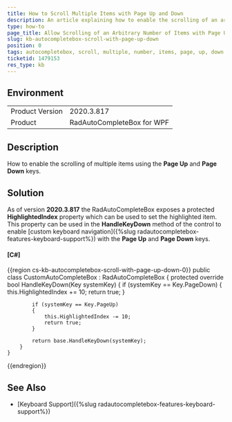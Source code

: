 ```yaml
---
title: How to Scroll Multiple Items with Page Up and Down
description: An article explaining how to enable the scrolling of an arbitrary number of items.
type: how-to
page_title: Allow Scrolling of an Arbitrary Number of Items with Page Up and Page Down
slug: kb-autocompletebox-scroll-with-page-up-down
position: 0
tags: autocompletebox, scroll, multiple, number, items, page, up, down
ticketid: 1479153
res_type: kb
---
```


## Environment
<table>
	<tbody>
		<tr>
			<td>Product Version</td>
			<td>2020.3.817</td>
		</tr>
		<tr>
			<td>Product</td>
			<td>RadAutoCompleteBox for WPF</td>
		</tr>
	</tbody>
</table>

## Description

How to enable the scrolling of multiple items using the **Page Up** and **Page Down** keys.

## Solution

As of version **2020.3.817** the RadAutoCompleteBox exposes a protected **HighlightedIndex** property which can be used to set the highlighted item. This property can be used in the **HandleKeyDown** method of the control to enable [custom keyboard navigation]({%slug radautocompletebox-features-keyboard-support%}) with the **Page Up** and **Page Down** keys.

#### __[C#]__
{{region cs-kb-autocompletebox-scroll-with-page-up-down-0}}
    public class CustomAutoCompleteBox : RadAutoCompleteBox
    {
        protected override bool HandleKeyDown(Key systemKey)
        {
            if (systemKey == Key.PageDown)
            {
                this.HighlightedIndex += 10;
                return true;
            }

            if (systemKey == Key.PageUp)
            {
                this.HighlightedIndex -= 10;
                return true;
            }

            return base.HandleKeyDown(systemKey);
        }
    }
{{endregion}}

## See Also
* [Keyboard Support]({%slug radautocompletebox-features-keyboard-support%})
